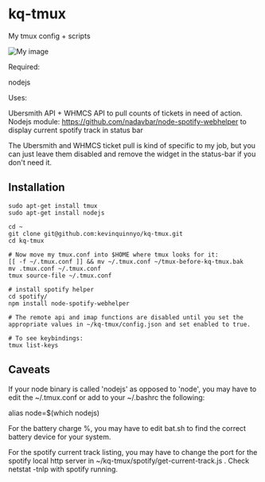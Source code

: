 kq-tmux
=======

My tmux config + scripts

 ![My image](kevinquinnyo.github.com/kq-tmux.png)

Required:

nodejs

Uses:

Ubersmith API + WHMCS API to pull counts of tickets in need of action.
Nodejs module:  https://github.com/nadavbar/node-spotify-webhelper to display current spotify track in status bar

The Ubersmith and WHMCS ticket pull is kind of specific to my job, but you can just leave them disabled and remove the widget in the status-bar if you don't need it.


Installation
------------

```
sudo apt-get install tmux
sudo apt-get install nodejs

cd ~
git clone git@github.com:kevinquinnyo/kq-tmux.git
cd kq-tmux

# Now move my tmux.conf into $HOME where tmux looks for it:
[[ -f ~/.tmux.conf ]] && mv ~/.tmux.conf ~/tmux-before-kq-tmux.bak
mv .tmux.conf ~/.tmux.conf
tmux source-file ~/.tmux.conf

# install spotify helper
cd spotify/
npm install node-spotify-webhelper

# The remote api and imap functions are disabled until you set the appropriate values in ~/kq-tmux/config.json and set enabled to true.

# To see keybindings:
tmux list-keys
```

Caveats
-------

If your node binary is called 'nodejs' as opposed to 'node', you may have to edit the ~/.tmux.conf or add to your ~/.bashrc the following:

alias node=$(which nodejs)

For the battery charge %, you may have to edit bat.sh to find the correct battery device for your system.

For the spotify current track listing, you may have to change the port for the spotify local http server in ~/kq-tmux/spotify/get-current-track.js .  Check netstat -tnlp with spotify running.



